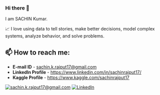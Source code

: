 ### Hi there 👋

I am SACHIN Kumar.

📈 I love using data to tell stories, make better decisions, model complex systems, analyze behavior, and solve problems.

  <h2>📫 How to reach me:</h2>
  
  - __E-mail ID__ -  sachin.k.rajput17@gmail.com
  - __LinkedIn Profile__ - https://www.linkedin.com/in/sachinrajput17/
  - __Kaggle Profile__ - https://www.kaggle.com/sachinrajput17

<a href="mailto:achin.k.rajput17@gmail.com">![sachin.k.rajput17@gmail.com](https://img.shields.io/badge/Gmail-D14836?style=for-the-badge&logo=gmail&logoColor=white)</a> <a href="https://www.linkedin.com/in/sachinrajput17/">![LinkedIn](https://img.shields.io/badge/LinkedIn-0077B5?style=for-the-badge&logo=linkedin&logoColor=white)</a> 

<!--
**sachinrajput17/sachinrajput17** is a ✨ _special_ ✨ repository because its `README.md` (this file) appears on your GitHub profile.

Here are some ideas to get you started:

- 🔭 I’m currently working on ...
- 🌱 I’m currently learning ...
- 👯 I’m looking to collaborate on ...
- 🤔 I’m looking for help with ...
- 💬 Ask me about ...
- 📫 How to reach me: sachin.k.rajput17@gmail.com
- 😄 Pronouns: ...
- ⚡ Fun fact: ...
-->
